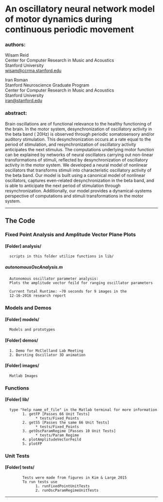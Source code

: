 # An oscillatory neural network model of motor dynamics during continuous periodic movement

### authors:

Wisam Reid<br />
Center for Computer Research in Music and Acoustics<br />
Stanford University<br />
wisam@ccrma.stanford.edu<br />

Iran Roman<br />
Stanford Neuroscience Graduate Program<br />
Center for Computer Research in Music and Acoustics<br />
Stanford University<br />
iran@stanford.edu<br />

### abstract: 

Brain oscillations are of functional relevance to the healthy
functioning of the brain. In the motor system, desynchronization of
oscillatory activity in the beta band ( 20Hz) is observed through
periodic somatosensory and/or auditory stimulation. This
desynchronization occurs at a rate equal to the period of stimulation,
and resynchronization of oscillatory activity anticipates the next
stimulus. The computations underlying motor function can be explained by
networks of neural oscillators carrying out non-linear transformations
of stimuli, reflected by desynchronization of oscillatory activity in
the motor system. We developed a neural model of nonlinear oscillators
that transforms stimuli into characteristic oscillatory activity of the
beta band. Our model is built using a canonical model of nonlinear
oscillators, captures even-related desynchronization in the beta band,
and is able to anticipate the next period of stimulation through
resynchronization. Additionally, our model provides a dynamical-systems
perspective of computations and stimuli transformations in the motor system.

-----  

## The Code
### Fixed Point Analysis and Amplitude Vector Plane Plots 
#### [Folder] analysis/

      scripts in this folder utilize functions in lib/

##### autonomousOscAnalysis.m

      Autonomous oscillator parameter analysis:      
      Plots the amplitude vector feild for ranging oscillator parameters
      
      Current Total Runtime: ~70 seconds for 9 images in the 
      12-16-2016 research report

### Models and Demos
#### [Folder] models/

      Models and prototypes 
      
#### [Folder] demos/

      1. Demo for McClelland Lab Meeting
      2. Bursting Oscillator 3D animation 
      
#### [Folder] images/

      Matlab Images 
      
### Functions

#### [Folder] lib/

      type "help name_of_file" in the Matlab terminal for more information 
            1. getFP [Passes 66 Unit Tests]
                  * tests/Fixed_Points            
            2. getSS [Passes the same 66 Unit Tests] 
                  * tests/Fixed_Points
            3. getOscParamRegime [Passes 10 Unit Tests] 
                  * tests/Param_Regime
            4. plotAmplitudeVectorFeild
            5. plotFP

### Unit Tests
#### [Folder] tests/
            
            Tests were made from figures in Kim & Large 2015
            To run tests use  
                  1. runFixedPointUnitTests
                  2. runOscParamRegimeUnitTests
            
-----
